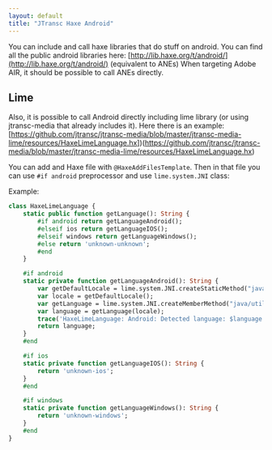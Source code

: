 ```yaml
---
layout: default
title: "JTransc Haxe Android"
---
```


You can include and call haxe libraries that do stuff on android.
You can find all the public android libraries here: [http://lib.haxe.org/t/android/](http://lib.haxe.org/t/android/) (equivalent to ANEs)
When targeting Adobe AIR, it should be possible to call ANEs directly.

## Lime

Also, it is possible to call Android directly including lime library (or using jtransc-media that already includes it).
Here there is an example: [https://github.com/jtransc/jtransc-media/blob/master/jtransc-media-lime/resources/HaxeLimeLanguage.hx])(https://github.com/jtransc/jtransc-media/blob/master/jtransc-media-lime/resources/HaxeLimeLanguage.hx)

You can add and Haxe file with `@HaxeAddFilesTemplate`. Then in that file you can use `#if android` preprocessor and use `lime.system.JNI` class:

Example:

```haxe
class HaxeLimeLanguage {
	static public function getLanguage(): String {
		#if android return getLanguageAndroid();
		#elseif ios return getLanguageIOS();
		#elseif windows return getLanguageWindows();
		#else return 'unknown-unknown';
		#end
	}

	#if android
	static private function getLanguageAndroid(): String {
		var getDefaultLocale = lime.system.JNI.createStaticMethod("java/util/Locale", "getDefault", "()Ljava/util/Locale;");
		var locale = getDefaultLocale();
		var getLanguage = lime.system.JNI.createMemberMethod("java/util/Locale", "getLanguage", "()Ljava/lang/String;");
		var language = getLanguage(locale);
		trace('HaxeLimeLanguage: Android: Detected language: $language');
		return language;
	}
	#end

	#if ios
	static private function getLanguageIOS(): String {
		return 'unknown-ios';
	}
	#end

	#if windows
	static private function getLanguageWindows(): String {
		return 'unknown-windows';
	}
	#end
}
```
